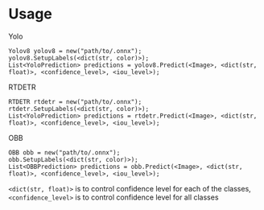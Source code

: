 # Usage
Yolo
```
Yolov8 yolov8 = new("path/to/.onnx");
yolov8.SetupLabels(<dict(str, color)>);
List<YoloPrediction> predictions = yolov8.Predict(<Image>, <dict(str, float)>, <confidence_level>, <iou_level>);
```
RTDETR
```
RTDETR rtdetr = new("path/to/.onnx");
rtdetr.SetupLabels(<dict(str, color)>);
List<YoloPrediction> predictions = rtdetr.Predict(<Image>, <dict(str, float)>, <confidence_level>, <iou_level>);
```
OBB
```
OBB obb = new("path/to/.onnx");
obb.SetupLabels(<dict(str, color)>);
List<OBBPrediction> predictions = obb.Predict(<Image>, <dict(str, float)>, <confidence_level>, <iou_level>);
```
`<dict(str, float)>` is to control confidence level for each of the classes,
`<confidence_level>` is to control confidence level for all classes
